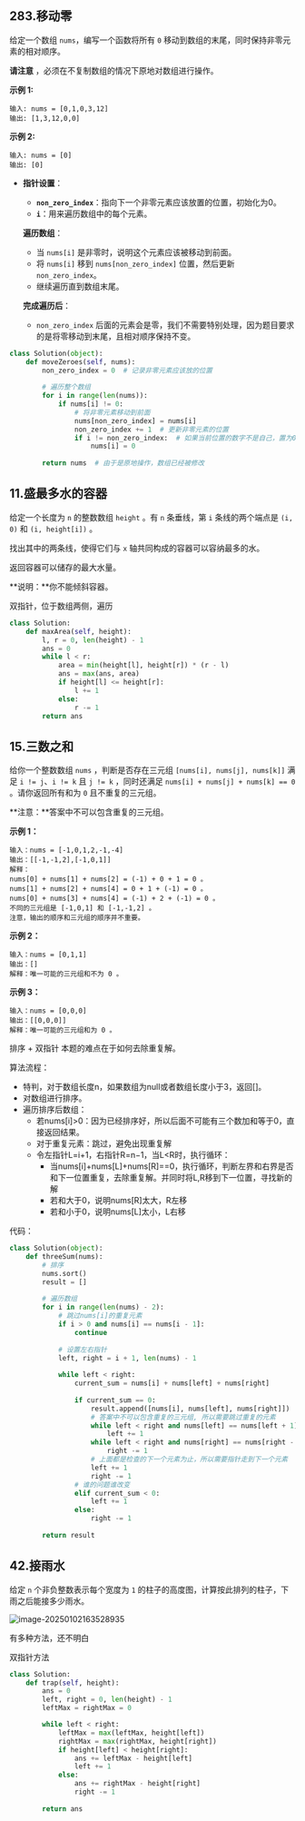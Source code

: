 ## 283.移动零

给定一个数组 `nums`，编写一个函数将所有 `0` 移动到数组的末尾，同时保持非零元素的相对顺序。

**请注意** ，必须在不复制数组的情况下原地对数组进行操作。

 

**示例 1:**

```
输入: nums = [0,1,0,3,12]
输出: [1,3,12,0,0]
```

**示例 2:**

```
输入: nums = [0]
输出: [0]
```



* **指针设置**：

  - **`non_zero_index`**：指向下一个非零元素应该放置的位置，初始化为0。
  - **`i`**：用来遍历数组中的每个元素。

  **遍历数组**：

  - 当 `nums[i]` 是非零时，说明这个元素应该被移动到前面。
  - 将 `nums[i]` 移到 `nums[non_zero_index]` 位置，然后更新 `non_zero_index`。
  - 继续遍历直到数组末尾。

  **完成遍历后**：

  - `non_zero_index` 后面的元素会是零，我们不需要特别处理，因为题目要求的是将零移动到末尾，且相对顺序保持不变。

```python
class Solution(object):
    def moveZeroes(self, nums):
        non_zero_index = 0  # 记录非零元素应该放的位置
        
        # 遍历整个数组
        for i in range(len(nums)):
            if nums[i] != 0:
                # 将非零元素移动到前面
                nums[non_zero_index] = nums[i]
                non_zero_index += 1  # 更新非零元素的位置
                if i != non_zero_index:  # 如果当前位置的数字不是自己，置为0
                    nums[i] = 0
                
        return nums  # 由于是原地操作，数组已经被修改
```



## 11.盛最多水的容器

给定一个长度为 `n` 的整数数组 `height` 。有 `n` 条垂线，第 `i` 条线的两个端点是 `(i, 0)` 和 `(i, height[i])` 。

找出其中的两条线，使得它们与 `x` 轴共同构成的容器可以容纳最多的水。

返回容器可以储存的最大水量。

**说明：**你不能倾斜容器。

双指针，位于数组两侧，遍历

```python
class Solution:
    def maxArea(self, height):
        l, r = 0, len(height) - 1
        ans = 0
        while l < r:
            area = min(height[l], height[r]) * (r - l)
            ans = max(ans, area)
            if height[l] <= height[r]:
                l += 1
            else:
                r -= 1
        return ans

```



## 15.三数之和

给你一个整数数组 `nums` ，判断是否存在三元组 `[nums[i], nums[j], nums[k]]` 满足 `i != j`、`i != k` 且 `j != k` ，同时还满足 `nums[i] + nums[j] + nums[k] == 0` 。请你返回所有和为 `0` 且不重复的三元组。

**注意：**答案中不可以包含重复的三元组。

**示例 1：**

```
输入：nums = [-1,0,1,2,-1,-4]
输出：[[-1,-1,2],[-1,0,1]]
解释：
nums[0] + nums[1] + nums[2] = (-1) + 0 + 1 = 0 。
nums[1] + nums[2] + nums[4] = 0 + 1 + (-1) = 0 。
nums[0] + nums[3] + nums[4] = (-1) + 2 + (-1) = 0 。
不同的三元组是 [-1,0,1] 和 [-1,-1,2] 。
注意，输出的顺序和三元组的顺序并不重要。
```

**示例 2：**

```
输入：nums = [0,1,1]
输出：[]
解释：唯一可能的三元组和不为 0 。
```

**示例 3：**

```
输入：nums = [0,0,0]
输出：[[0,0,0]]
解释：唯一可能的三元组和为 0 。
```



排序 + 双指针
本题的难点在于如何去除重复解。

算法流程：

* 特判，对于数组长度n，如果数组为null或者数组长度小于3，返回[]。
* 对数组进行排序。
* 遍历排序后数组：
  * 若nums[i]>0：因为已经排序好，所以后面不可能有三个数加和等于0，直接返回结果。
  * 对于重复元素：跳过，避免出现重复解
  * 令左指针L=i+1，右指针R=n−1，当L<R时，执行循环：
    * 当nums[i]+nums[L]+nums[R]==0，执行循环，判断左界和右界是否和下一位置重复，去除重复解。并同时将L,R移到下一位置，寻找新的解
    * 若和大于0，说明nums[R]太大，R左移
    * 若和小于0，说明nums[L]太小，L右移



代码：

```python
class Solution(object):
    def threeSum(nums):
        # 排序
        nums.sort()
        result = []
        
        # 遍历数组
        for i in range(len(nums) - 2):
            # 跳过nums[i]的重复元素
            if i > 0 and nums[i] == nums[i - 1]:
                continue
            
            # 设置左右指针
            left, right = i + 1, len(nums) - 1
            
            while left < right:
                current_sum = nums[i] + nums[left] + nums[right]
                
                if current_sum == 0:
                    result.append([nums[i], nums[left], nums[right]])
                    # 答案中不可以包含重复的三元组, 所以需要跳过重复的元素
                    while left < right and nums[left] == nums[left + 1]:
                        left += 1
                    while left < right and nums[right] == nums[right - 1]:
                        right -= 1
                    # 上面都是检查的下一个元素为止，所以需要指针走到下一个元素
                    left += 1
                    right -= 1
                # 谁的问题谁改变
                elif current_sum < 0:
                    left += 1
                else:
                    right -= 1
        
        return result
```



## 42.接雨水

给定 `n` 个非负整数表示每个宽度为 `1` 的柱子的高度图，计算按此排列的柱子，下雨之后能接多少雨水。

![image-20250102163528935](https://s2.loli.net/2025/01/02/NA7Ph4MIYimprUT.png)

有多种方法，还不明白

双指针方法

```python
class Solution:
    def trap(self, height):
        ans = 0
        left, right = 0, len(height) - 1
        leftMax = rightMax = 0

        while left < right:
            leftMax = max(leftMax, height[left])
            rightMax = max(rightMax, height[right])
            if height[left] < height[right]:
                ans += leftMax - height[left]
                left += 1
            else:
                ans += rightMax - height[right]
                right -= 1
        
        return ans
```

